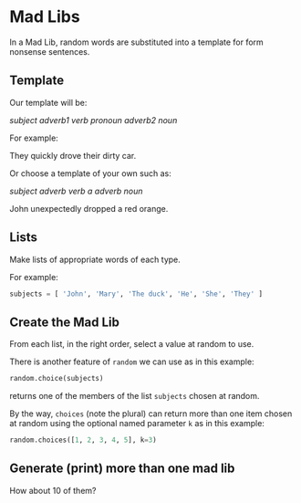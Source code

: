 #  Mad Libs

In a Mad Lib, random words are substituted into a template for form nonsense sentences.

## Template

Our template will be:

*subject adverb1 verb pronoun adverb2 noun*

For example:

They quickly drove their dirty car.

Or choose a template of your own such as:

*subject adverb verb a adverb noun*

John unexpectedly dropped a red orange.

## Lists

Make lists of appropriate words of each type. 

For example:

```python
subjects = [ 'John', 'Mary', 'The duck', 'He', 'She', 'They' ]
```

## Create the Mad Lib

From each list, in the right order, select a value at random to use.

There is another feature of `random` we can use as in this example:

```python
random.choice(subjects)
```

returns one of the members of the list `subjects` chosen at random.

By the way, `choices` (note the plural) can return more than one item chosen at random using the optional named parameter `k` as in this example:

```python
random.choices([1, 2, 3, 4, 5], k=3)
```

## Generate (print) more than one mad lib

How about 10 of them?

